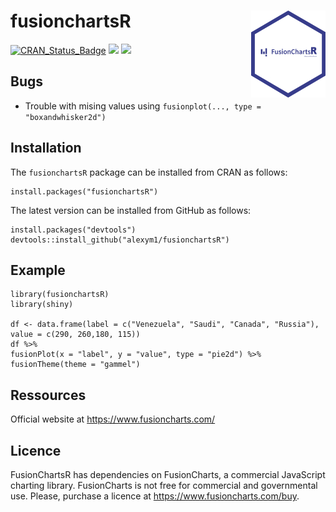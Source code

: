 # fusionchartsR <a href=#><img src='fusionchartsR_logo.png' align="right" height="139" /></a>

[![CRAN_Status_Badge](https://www.r-pkg.org/badges/version/fusionchartsR)](https://cran.r-project.org/package=fusionchartsR)
[![](https://cranlogs.r-pkg.org/badges/fusionchartsR)](https://cran.r-project.org/package=fusionchartsR)
![](https://img.shields.io/badge/github%20version-0.0.2-green.svg)

## Bugs

* Trouble with mising values using `fusionplot(..., type = "boxandwhisker2d")`

## Installation

The `fusionchartsR` package can be installed from CRAN as follows:

```{r eval = FALSE}
install.packages("fusionchartsR")
```

The latest version can be installed from GitHub as follows: 

```{r eval = FALSE}
install.packages("devtools")
devtools::install_github("alexym1/fusionchartsR")
```

## Example

```{r}
library(fusionchartsR)
library(shiny)

df <- data.frame(label = c("Venezuela", "Saudi", "Canada", "Russia"), value = c(290, 260,180, 115))
df %>%
fusionPlot(x = "label", y = "value", type = "pie2d") %>%
fusionTheme(theme = "gammel")
```

## Ressources

Official website at https://www.fusioncharts.com/

## Licence 

FusionChartsR has dependencies on FusionCharts, a commercial JavaScript charting library. FusionCharts is not free for commercial and governmental use. Please, purchase a licence at https://www.fusioncharts.com/buy.
